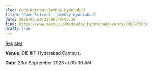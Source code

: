 ```yaml
---
slug: Code-Retreat-DevDay-Hyderabad
title: "Code Retreat - DevDay Hyderabad"
date: 2022-09-23T22:00:48+05:30
link: https://www.meetup.com/devday_hyderabad/events/295697583/
draft: true
---
```


[Register](https://www.meetup.com/devday_hyderabad/events/295697583/)

**Venue**: CIE IIIT Hyderabad Campus.

**Date**: 23rd September 2023 at 09:30 AM